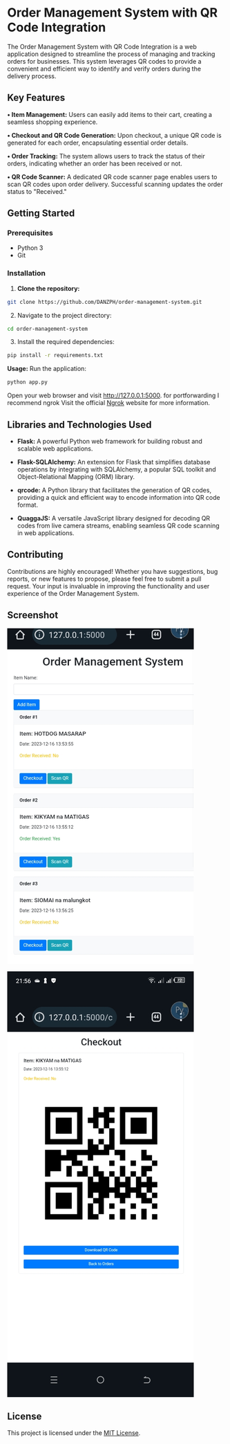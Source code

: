 # Order Management System with QR Code Integration

The Order Management System with QR Code Integration is a web application designed to streamline the process of managing and tracking orders for businesses. This system leverages QR codes to provide a convenient and efficient way to identify and verify orders during the delivery process.

## Key Features

  **• Item Management:** Users can easily add items to their cart, creating a seamless shopping experience.

 **• Checkout and QR Code Generation:** Upon checkout, a unique QR code is generated for each order, encapsulating essential order details.

 **• Order Tracking:** The system allows users to track the status of their orders, indicating whether an order has been received or not.

 **• QR Code Scanner:** A dedicated QR code scanner page enables users to scan QR codes upon order delivery. Successful scanning updates the order status to "Received."

## Getting Started

### Prerequisites

- Python 3
- Git

### Installation

1. **Clone the repository:**

```bash
git clone https://github.com/DANZPH/order-management-system.git
```
2. Navigate to the project directory:
```bash
cd order-management-system
```
3. Install the required dependencies:
```bash
pip install -r requirements.txt
```
**Usage:**
Run the application:
```bash
python app.py
```
Open your web browser and visit http://127.0.0.1:5000.
for portforwarding I recommend ngrok
Visit the official [Ngrok](https://ngrok.com/) website for more information.

## Libraries and Technologies Used

- **Flask:** A powerful Python web framework for building robust and scalable web applications.

- **Flask-SQLAlchemy:** An extension for Flask that simplifies database operations by integrating with SQLAlchemy, a popular SQL toolkit and Object-Relational Mapping (ORM) library.

- **qrcode:** A Python library that facilitates the generation of QR codes, providing a quick and efficient way to encode information into QR code format.

- **QuaggaJS:** A versatile JavaScript library designed for decoding QR codes from live camera streams, enabling seamless QR code scanning in web applications.

## Contributing

Contributions are highly encouraged! Whether you have suggestions, bug reports, or new features to propose, please feel free to submit a pull request. Your input is invaluable in improving the functionality and user experience of the Order Management System.
## Screenshot
![Alt Text](screenshot/Screenshot_20231216-215848.jpg)

![Alt Text](screenshot/Screenshot_20231216-215655.jpg)

## License
This project is licensed under the [MIT License](LICENSE).
